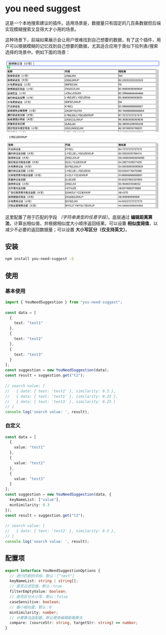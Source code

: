 # you need suggest

这是一个本地搜索建议的插件。适用场景是，数据量只有固定的几百条数据但后端实现模糊搜索又显得大才小用的场景。

这种场景下，前端如果展示会让用户很难找到自己想要的数据，有了这个插件，用户可以根据模糊的记忆找到自己想要的数据，尤其适合应用于类似下拉列表/搜索选择的场景中。例如下面的场景：

![模糊搜索](/public/source/WX20191121-020426.png)
![模糊搜索](/public/source/WX20191121-020346.png)

这里配置了用于匹配的字段 *（字符串类型的任意字段）*。底层通过 **编辑距离算法**，计算出相似值，并根据相似度大小顺序返回结果。可以设置 **相似度阔值**，以减少不必要的返回数据量；可以设置 **大小写区分（仅支持英文）**。

## 安装

```bash
npm install you-need-suggest -S
```

## 使用

### 基本使用

```ts
import { YouNeedSuggestion } from "you-need-suggest";

const data = [
  {
    text: "test1"
  },
  {
    text: "test2"
  },
  {
    text: "test3"
  }
];
const suggestion = new YouNeedSuggestion(data);
const result = suggestion.get("t2");

// search value: [
//   { data: { text: 'test2' }, similarity: 0.5 },
//   { data: { text: 'test1' }, similarity: 0.25 },
//   { data: { text: 'test3' }, similarity: 0.25 }
// ]
console.log('search value: ', result);
```

### 自定义

```ts
const data = [
  {
    value: "test1"
  },
  {
    value: "test2"
  },
  {
    value: "test3"
  }
];
const suggestion = new YouNeedSuggestion(data, {
  keyNameList: ["value"],
  minSimilarity: 0.3
});
const result = suggestion.get("t2");

// search value: [
//   { data: { text: 'test2' }, similarity: 0.5 },
// ]
console.log('search value: ', result);
```

## 配置项

```ts
export interface YouNeedSuggestionOptions {
  // 进行匹配的字段，默认：["text"]
  keyNameList: string | string[];
  // 是否过滤空值，默认：true
  filterEmptyValue: boolean;
  // 是否区分大小写，默认：false
  caseSensitive: boolean;
  // 最小相似度，默认：0
  minSimilarity: number;
  // 计算算法适配器，默认使用编辑距离算法
  compare: (sourceStr: string, targetStr: string) => number;
}
```


